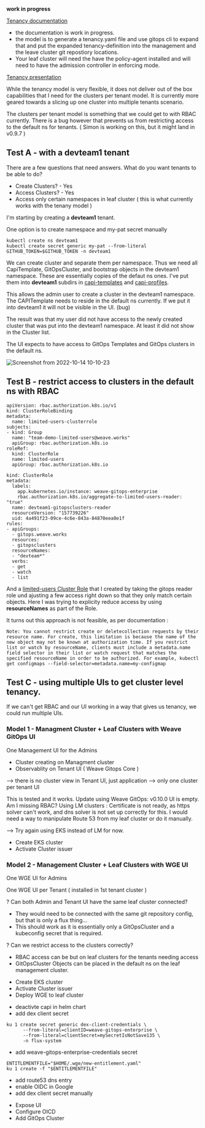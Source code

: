 **work in progress**

[Tenancy documentation](https://docs.gitops.weave.works/docs/enterprise/multi-tenancy/)
- the documentation is work in progress.
- the model is to generate a tenancy.yaml file and use gitops cli to expand that and put the expanded tenancy-definition into the management and the leave cluster git repostiory locations.
- Your leaf cluster will need the have the policy-agent installed and will need to have the admission controller in enforcing mode.

[Tenancy presentation](https://docs.google.com/presentation/d/1deuqVlg2UEhda9_z3FVW61xWBENCWP-c0VLMk7VUCh4/edit#slide=id.gf40d68bd3d_4_0)

While the tenancy model is very flexible, it does not deliver out of the box capabilities that I need for the clusters per tenant model. It is currently more geared towards a slicing up one cluster into multiple tenants scenario.

The clusters per tenant model is something that we could get to with RBAC currently. There is a bug however that prevents us from restricting access to the default ns for tenants. ( Simon is working on this, but it might land in v0.9.7  )

## Test A - with a devteam1 tenant

There are a few questions that need answers. What do you want tenants to be able to do?

* Create Clusters? - Yes
* Access Clusters? - Yes
* Access only certain namespaces in leaf cluster ( this is what currently works with the tenany model )

I'm starting by creating a **devteam1** tenant. 

One option is to create namespace and my-pat secret manually
```
kubectl create ns devteam1
kubectl create secret generic my-pat --from-literal GITHUB_TOKEN=$GITHUB_TOKEN -n devteam1
```

We can create cluster and separate them per namespace. Thus we need all CapiTemplate, GitOpsCluster, and bootstrap objects in the devteam1 namespace. These are essentially copies of the defaut ns ones. I've put them into **devteam1** subdirs in [capi-templates](https://github.com/weavegitops/demo3-repo/tree/main/weave-gitops-platform/capi-templates/devteam1) and [capi-profiles](https://github.com/weavegitops/demo3-repo/tree/main/weave-gitops-platform/capi-profiles/devteam1).

This allows the admin user to create a cluster in the devteam1 namespace. The CAPITemplate needs to reside in the default ns currently. If we put it into devteam1 it will not be visible in the UI. (bug)

The result was that my user did not have access to the newly created cluster that was put into the devteam1 namespace. At least it did not show in the Cluster list. 

The UI expects to have access to GitOps Templates and GitOps clusters in the default ns.

![Screenshot from 2022-10-14 10-10-23](https://user-images.githubusercontent.com/2788194/195808620-f1a4bd6f-a8bb-441b-84e6-1c50d57fcce6.png)

## Test B - restrict access to clusters in the default ns with RBAC

```
apiVersion: rbac.authorization.k8s.io/v1
kind: ClusterRoleBinding
metadata:
  name: limited-users-clusterrole
subjects:
- kind: Group
  name: "team-demo-limited-users@weave.works"
  apiGroup: rbac.authorization.k8s.io
roleRef:
  kind: ClusterRole
  name: limited-users
  apiGroup: rbac.authorization.k8s.io
```

```
kind: ClusterRole
metadata:
  labels:
    app.kubernetes.io/instance: weave-gitops-enterprise
    rbac.authorization.k8s.io/aggregate-to-limited-users-reader: "true"
  name: devteam1-gitopsclusters-reader
  resourceVersion: "157739226"
  uid: 4a491f23-09ce-4c6e-843a-84870eea0e1f
rules:
- apiGroups:
  - gitops.weave.works
  resources:
  - gitopsclusters
  resourceNames:
  - "devteam*"
  verbs:
  - get
  - watch
  - list
```
And a [limited-users Cluster Role](https://github.com/weavegitops/demo3-repo/blob/main/weave-gitops-platform/weave-gitops/limited-users-role.yaml) that I created by taking the gitops reader role und ajusting a few access right down so that they only match certain objects. Here I was trying to explicity reduce access by using **resourceNames** as part of the Role. 

It turns out this approach is not feasible, as per documentation : 
```
Note: You cannot restrict create or deletecollection requests by their resource name. For create, this limitation is because the name of the new object may not be known at authorization time. If you restrict list or watch by resourceName, clients must include a metadata.name field selector in their list or watch request that matches the specified resourceName in order to be authorized. For example, kubectl get configmaps --field-selector=metadata.name=my-configmap
```

## Test C - using multiple UIs to get cluster level tenancy.

If we can't get RBAC and our UI working in a way that gives us tenancy, we could run multiple UIs.

### Model 1 - Managment Cluster + Leaf Clusters with Weave GitOps UI

One Management UI for the Admins
- Cluster creating on Managment cluster
- Observablity on Tenant UI ( Weave Gitops Core )

--> there is no cluster view in Tenant UI, just application
--> only one cluster per tenant UI

This is tested and it works.
Update using Weave GitOps: v0.10.0 UI is empty. Am I missing RBAC? Using LM clusters :
Certificate is not ready, as https solver can't work, and dns solver is not set up correctly for this. I would need a way to manipulate Route 53 from my leaf cluster or do it manually.

--> Try again using EKS instead of LM for now.
* Create EKS cluster
* Activate Cluster issuer


### Model 2 - Management Cluster + Leaf Clusters with WGE UI

One WGE UI for Admins

One WGE UI per Tenant ( installed in 1st tenant cluster )

? Can both Admin and Tenant UI have the same leaf cluster connected?
- They would need to be connected with the same git repository config, but that is only a flux thing...
- This should work as it is essentially only a GitOpsCluster and a kubeconfig secret that is required.

? Can we restrict access to the clusters correctly?
- RBAC access can be but on leaf clusters for the tenants needing access
- GitOpsCluster Objects can be placed in the default ns on the leaf management cluster.

* Create EKS cluster
* Activate Cluster issuer
* Deploy WGE to leaf cluster

- deactivte capi in helm chart
- add dex client secret
```
ku 1 create secret generic dex-client-credentials \
      --from-literal=clientID=weave-gitops-enterprise \
      --from-literal=clientSecret=mySecretIsNotSave135 \
      -n flux-system
```
- add weave-gitops-enterprise-credentials secret
```
ENTITLEMENTFILE="$HOME/.wge/new-entitlement.yaml"
ku 1 create -f "$ENTITLEMENTFILE"
```
- add route53 dns entry
- enable OIDC in Google
- add dex client secret manually

* Expose UI
* Configure OICD
* Add GitOps Cluster

